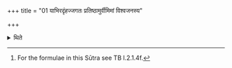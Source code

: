 +++
title = "01 याभिरदृंहज्जगतः प्रतिष्ठामुर्वीमिमां विश्वजनस्य"

+++

<details><summary>थिते</summary>

1. With yābhiradr̥ṁhat...[^1] (the Adhvaryu) collects gravels; with agne retaścandraṁ hiraṇyam....(he collects) gold.   

[^1]: For the formulae in this Sūtra see TB I.2.1.4f.
</details>
